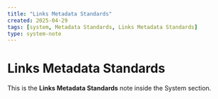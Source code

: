 ```yaml
---
title: "Links Metadata Standards"
created: 2025-04-29
tags: [system, Metadata Standards, Links Metadata Standards]
type: system-note
---
```


# Links Metadata Standards

This is the **Links Metadata Standards** note inside the System section.
